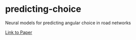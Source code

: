 # predicting-choice
Neural models for predicting angular choice in road networks

[Link to Paper](https://www.imperial.ac.uk/media/imperial-college/faculty-of-engineering/computing/public/2122-ug-projects/2122-individual-projects/Analytics-for-Urban-Networks---Integrating-Graph-Neural-Networks-with-Space-Syntax.pdf)
